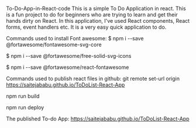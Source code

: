 To-Do-App-in-React-code
This is a simple To Do Application in react. This is a fun project to do for beginners who are trying to learn and get their hands dirty on React. In this application, I've used React components, React forms, event handlers etc. It is a very easy quick application to do.

Commands used to install Font awesome:
$ npm i --save @fortawesome/fontawesome-svg-core

$ npm i --save @fortawesome/free-solid-svg-icons

$ npm i --save @fortawesome/react-fontawesome

Commands used to publish react files in github:
git remote set-url origin https://saitejababu.github.io/ToDoList-React-App

npm run build

npm run deploy

The published To-do App:
https://saitejababu.github.io/ToDoList-React-App
